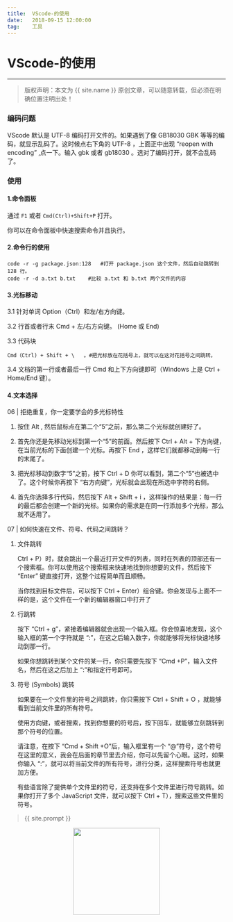```yaml
---             
title:  VScode-的使用
date:   2018-09-15 12:00:00
tag:    工具
---
```

# VScode-的使用

***
> 版权声明：本文为 {{ site.name }} 原创文章，可以随意转载，但必须在明确位置注明出处！

<head><link rel="stylesheet" href="../css/rouge.css"></head>

### 编码问题
VScode 默认是 UTF-8 编码打开文件的。如果遇到了像 GB18030 GBK 等等的编码，就显示乱码了。这时候点右下角的 UTF-8 ，上面正中出现 “reopen with encoding” ,点一下。输入 gbk 或者 gb18030 。选对了编码打开，就不会乱码了。

### 使用

#### 1.命令面板

通过 `F1` 或者 `Cmd(Ctrl)+Shift+P` 打开。

你可以在命令面板中快速搜索命令并且执行。

#### 2.命令行的使用
```
code -r -g package.json:128   #打开 package.json 这个文件，然后自动跳转到 128 行。
code -r -d a.txt b.txt    #比较 a.txt 和 b.txt 两个文件的内容
```
#### 3.光标移动
3.1 针对单词
Option（Ctrl）和左/右方向键。

3.2 行首或者行末
Cmd + 左/右方向键。  (Home 或 End)

3.3 代码块
```
Cmd（Ctrl) + Shift + \   。#把光标放在花括号上，就可以在这对花括号之间跳转。
```

3.4 文档的第一行或者最后一行
Cmd 和上下方向键即可（Windows 上是 Ctrl + Home/End 键）。

#### 4.文本选择


06 | 拒绝重复，你一定要学会的多光标特性

  1. 按住  Alt , 然后鼠标点在第二个“5”之前，那么第二个光标就创建好了。

  2. 首先你还是先移动光标到第一个“5”的前面。然后按下 Ctrl + Alt + 下方向键，在当前光标的下面创建一个光标。再按下 End ，这样它们就都移动到每一行的末尾了。

  3. 把光标移动到数字“5”之前，按下 Ctrl + D 你可以看到，第二个“5”也被选中了。这个时候你再按下 “右方向键”，光标就会出现在所选中字符的右侧。

  4. 首先你选择多行代码，然后按下 Alt + Shift + i ，这样操作的结果是：每一行的最后都会创建一个新的光标。如果你的需求是在同一行添加多个光标，那么就不适用了。

07 | 如何快速在文件、符号、代码之间跳转？

  1. 文件跳转

      Ctrl + P）时，就会跳出一个最近打开文件的列表，同时在列表的顶部还有一个搜索框。你可以使用这个搜索框来快速地找到你想要的文件，然后按下 “Enter” 键直接打开，这整个过程简单而且顺畅。

      当你找到目标文件后，可以按下 Ctrl + Enter）组合键。你会发现与上面不一样的是，这个文件在一个新的编辑器窗口中打开了

  2. 行跳转

      按下 “Ctrl + g”，紧接着编辑器就会出现一个输入框。你会惊喜地发现，这个输入框的第一个字符就是 “:”，在这之后输入数字，你就能够将光标快速地移动到那一行。

      如果你想跳转到某个文件的某一行，你只需要先按下 “Cmd +P”，输入文件名，然后在这之后加上 “:”和指定行号即可。

  3. 符号 (Symbols) 跳转

      如果要在一个文件里的符号之间跳转，你只需按下 Ctrl + Shift + O ，就能够看到当前文件里的所有符号。

      使用方向键，或者搜索，找到你想要的符号后，按下回车，就能够立刻跳转到那个符号的位置。

      请注意，在按下 “Cmd + Shift +O”后，输入框里有一个 “@”符号，这个符号在这里的意义，我会在后面的章节里去介绍，你可以先留个心眼。这时，如果你输入 “:”，就可以将当前文件的所有符号，进行分类，这样搜索符号也就更加方便。

      有些语言除了提供单个文件里的符号，还支持在多个文件里进行符号跳转。如果你打开了多个 JavaScript 文件，就可以按下 Ctrl + T），搜索这些文件里的符号。






> {{ site.prompt }}


<div  align="center">
<img src="https://rengui520.github.io/images/wechart.jpg" width = "200" height = "200"/>